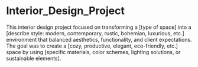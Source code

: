 # Interior_Design_Project
This interior design project focused on transforming a [type of space] into a [describe style: modern, contemporary, rustic, bohemian, luxurious, etc.] environment that balanced aesthetics, functionality, and client expectations. The goal was to create a [cozy, productive, elegant, eco-friendly, etc.] space by using [specific materials, color schemes, lighting solutions, or sustainable elements].

